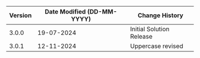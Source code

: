 | **Version** | **Date Modified (DD-MM-YYYY)** | **Change History**                |
|-------------|--------------------------------|-----------------------------------|
| 3.0.0       | 19-07-2024                     | Initial Solution Release          |
| 3.0.1       | 12-11-2024                     | Uppercase revised                 |